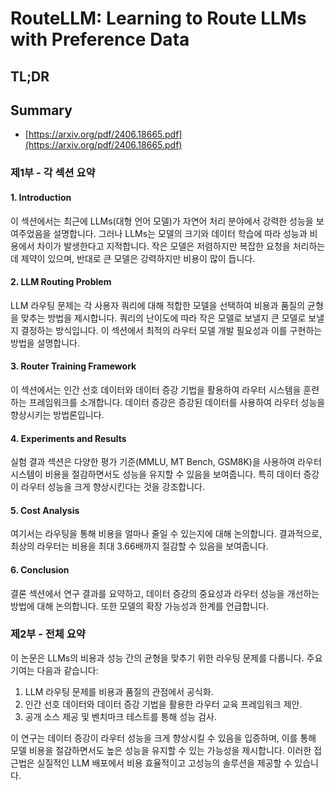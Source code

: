 # RouteLLM: Learning to Route LLMs with Preference Data
## TL;DR
## Summary
- [https://arxiv.org/pdf/2406.18665.pdf](https://arxiv.org/pdf/2406.18665.pdf)

### 제1부 - 각 섹션 요약

#### 1. Introduction
이 섹션에서는 최근에 LLMs(대형 언어 모델)가 자연어 처리 분야에서 강력한 성능을 보여주었음을 설명합니다. 그러나 LLMs는 모델의 크기와 데이터 학습에 따라 성능과 비용에서 차이가 발생한다고 지적합니다. 작은 모델은 저렴하지만 복잡한 요청을 처리하는 데 제약이 있으며, 반대로 큰 모델은 강력하지만 비용이 많이 듭니다.

#### 2. LLM Routing Problem
LLM 라우팅 문제는 각 사용자 쿼리에 대해 적합한 모델을 선택하여 비용과 품질의 균형을 맞추는 방법을 제시합니다. 쿼리의 난이도에 따라 작은 모델로 보낼지 큰 모델로 보낼지 결정하는 방식입니다. 이 섹션에서 최적의 라우터 모델 개발 필요성과 이를 구현하는 방법을 설명합니다.

#### 3. Router Training Framework 
이 섹션에서는 인간 선호 데이터와 데이터 증강 기법을 활용하여 라우터 시스템을 훈련하는 프레임워크를 소개합니다. 데이터 증강은 증강된 데이터를 사용하여 라우터 성능을 향상시키는 방법론입니다.

#### 4. Experiments and Results
실험 결과 섹션은 다양한 평가 기준(MMLU, MT Bench, GSM8K)을 사용하여 라우터 시스템이 비용을 절감하면서도 성능을 유지할 수 있음을 보여줍니다. 특히 데이터 증강이 라우터 성능을 크게 향상시킨다는 것을 강조합니다.

#### 5. Cost Analysis
여기서는 라우팅을 통해 비용을 얼마나 줄일 수 있는지에 대해 논의합니다. 결과적으로, 최상의 라우터는 비용을 최대 3.66배까지 절감할 수 있음을 보여줍니다.

#### 6. Conclusion
결론 섹션에서 연구 결과를 요약하고, 데이터 증강의 중요성과 라우터 성능을 개선하는 방법에 대해 논의합니다. 또한 모델의 확장 가능성과 한계를 언급합니다.

### 제2부 - 전체 요약

이 논문은 LLMs의 비용과 성능 간의 균형을 맞추기 위한 라우팅 문제를 다룹니다. 주요 기여는 다음과 같습니다:
1. LLM 라우팅 문제를 비용과 품질의 관점에서 공식화.
2. 인간 선호 데이터와 데이터 증강 기법을 활용한 라우터 교육 프레임워크 제안.
3. 공개 소스 제공 및 벤치마크 테스트를 통해 성능 검사.

이 연구는 데이터 증강이 라우터 성능을 크게 향상시킬 수 있음을 입증하며, 이를 통해 모델 비용을 절감하면서도 높은 성능을 유지할 수 있는 가능성을 제시합니다. 이러한 접근법은 실질적인 LLM 배포에서 비용 효율적이고 고성능의 솔루션을 제공할 수 있습니다.